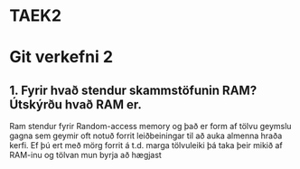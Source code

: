 # TAEK2
# Git verkefni 2

## 1. Fyrir hvað stendur skammstöfunin RAM? Útskýrðu hvað RAM er.

Ram stendur fyrir Random-access memory og það er form af tölvu geymslu gagna sem geymir oft notuð forrit leiðbeiningar til að auka almenna hraða kerfi. Ef þú ert með mörg forrit á t.d. marga tölvuleiki þá taka þeir mikið af RAM-inu og
tölvan mun byrja að hægjast
